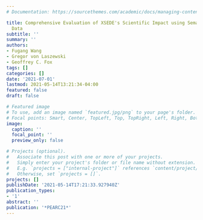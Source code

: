 ```yaml
---
# Documentation: https://sourcethemes.com/academic/docs/managing-content/

title: Comprehensive Evaluation of XSEDE's Scientific Impact using Semantic Scholar
  Data
subtitle: ''
summary: ''
authors:
- Fugang Wang
- Gregor von Laszewski
- Geoffrey C. Fox
tags: []
categories: []
date: '2021-07-01'
lastmod: 2021-05-14T13:21:34-04:00
featured: false
draft: false

# Featured image
# To use, add an image named `featured.jpg/png` to your page's folder.
# Focal points: Smart, Center, TopLeft, Top, TopRight, Left, Right, BottomLeft, Bottom, BottomRight.
image:
  caption: ''
  focal_point: ''
  preview_only: false

# Projects (optional).
#   Associate this post with one or more of your projects.
#   Simply enter your project's folder or file name without extension.
#   E.g. `projects = ["internal-project"]` references `content/project/deep-learning/index.md`.
#   Otherwise, set `projects = []`.
projects: []
publishDate: '2021-05-14T17:21:33.927940Z'
publication_types:
- '1'
abstract: ''
publication: '*PEARC21*'
---
```

